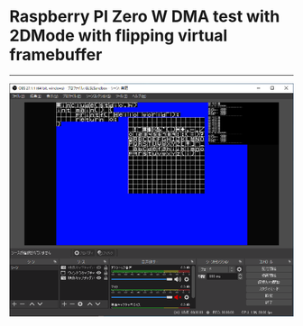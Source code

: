 # Raspberry PI Zero W DMA test with 2DMode with flipping virtual framebuffer
----


![picture](https://github.com/kumaashi/RaspberryPI/blob/master/image/rpizero_dma01.png "DMA test")


